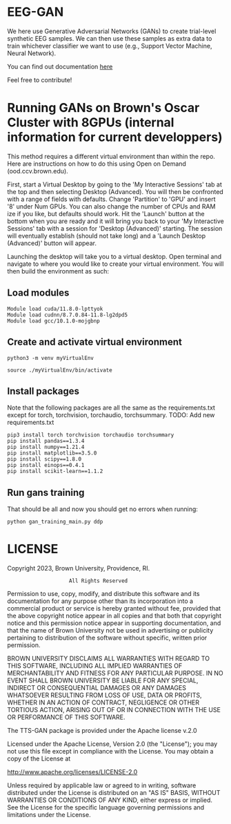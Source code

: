# EEG-GAN

We here use Generative Adversarial Networks (GANs) to create trial-level synthetic EEG samples. We can then use these samples as extra data to train whichever classifier we want to use (e.g.,  Support Vector Machine, Neural Network).

You can find out documentation [here](https://autoresearch.github.io/EEG-GAN/)

Feel free to contribute!



# Running GANs on Brown's Oscar Cluster with 8GPUs (internal information for current developpers)

This method requires a different virtual environment than within the repo. Here are instructions on how to do this using Open on Demand (ood.ccv.brown.edu).

First, start a Virtual Desktop by going to the 'My Interactive Sessions' tab at the top and then selecting Desktop (Advanced). You will then be confronted with a range of fields with defaults. Change 'Partition' to 'GPU' and insert '8' under Num GPUs. You can also change the number of CPUs and RAM ize if you like, but defaults should work. Hit the 'Launch' button at the bottom when you are ready and it will bring you back to your 'My Interactive Sessions' tab with a session for 'Desktop (Advanced)' starting. The session will eventually establish (should not take long) and a 'Launch Desktop (Advanced)' button will appear.

Launching the desktop will take you to a virtual desktop. Open terminal and navigate to where you would like to create your virtual environment. You will then build the environment as such:

## Load modules
```
Module load cuda/11.8.0-lpttyok
Module load cudnn/8.7.0.84-11.8-lg2dpd5
Module load gcc/10.1.0-mojgbnp

```

## Create and activate virtual environment
```
python3 -m venv myVirtualEnv

source ./myVirtualEnv/bin/activate
```

## Install packages
Note that the following packages are all the same as the requirements.txt except for torch, torchvision, torchaudio, torchsummary. TODO: Add new requirements.txt
```
pip3 install torch torchvision torchaudio torchsummary 
pip install pandas==1.3.4
pip install numpy==1.21.4
pip install matplotlib==3.5.0
pip install scipy==1.8.0
pip install einops==0.4.1
pip install scikit-learn==1.1.2
```

## Run gans training
That should be all and now you should get no errors when running:
```
python gan_training_main.py ddp
```


# LICENSE

Copyright 2023, Brown University, Providence, RI.

                        All Rights Reserved

Permission to use, copy, modify, and distribute this software and
its documentation for any purpose other than its incorporation into a
commercial product or service is hereby granted without fee, provided
that the above copyright notice appear in all copies and that both
that copyright notice and this permission notice appear in supporting
documentation, and that the name of Brown University not be used in
advertising or publicity pertaining to distribution of the software
without specific, written prior permission.

BROWN UNIVERSITY DISCLAIMS ALL WARRANTIES WITH REGARD TO THIS SOFTWARE,
INCLUDING ALL IMPLIED WARRANTIES OF MERCHANTABILITY AND FITNESS FOR ANY
PARTICULAR PURPOSE.  IN NO EVENT SHALL BROWN UNIVERSITY BE LIABLE FOR
ANY SPECIAL, INDIRECT OR CONSEQUENTIAL DAMAGES OR ANY DAMAGES
WHATSOEVER RESULTING FROM LOSS OF USE, DATA OR PROFITS, WHETHER IN AN
ACTION OF CONTRACT, NEGLIGENCE OR OTHER TORTIOUS ACTION, ARISING OUT OF
OR IN CONNECTION WITH THE USE OR PERFORMANCE OF THIS SOFTWARE.

The TTS-GAN package is provided under the Apache license v.2.0

Licensed under the Apache License, Version 2.0 (the "License");
you may not use this file except in compliance with the License.
You may obtain a copy of the License at

http://www.apache.org/licenses/LICENSE-2.0

Unless required by applicable law or agreed to in writing, software
distributed under the License is distributed on an "AS IS" BASIS,
WITHOUT WARRANTIES OR CONDITIONS OF ANY KIND, either express or implied.
See the License for the specific language governing permissions and
limitations under the License.
